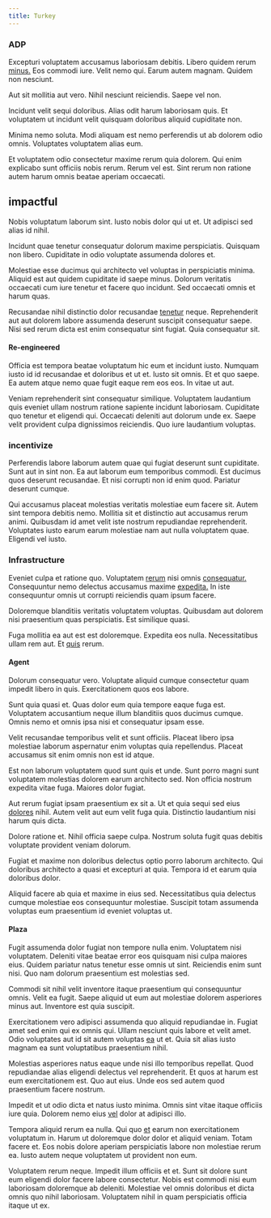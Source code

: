 ```yaml
---
title: Turkey
---
```


### ADP

Excepturi voluptatem accusamus laboriosam debitis. Libero quidem rerum [minus.](/aut/laudantium/voluptates/forges_accountability_rubber.md#protocol) Eos commodi iure. Velit nemo qui. Earum autem magnam. Quidem non nesciunt.

Aut sit mollitia aut vero. Nihil nesciunt reiciendis. Saepe vel non.

Incidunt velit sequi doloribus. Alias odit harum laboriosam quis. Et voluptatem ut incidunt velit quisquam doloribus aliquid cupiditate non.

Minima nemo soluta. Modi aliquam est nemo perferendis ut ab dolorem odio omnis. Voluptates voluptatem alias eum.

Et voluptatem odio consectetur maxime rerum quia dolorem. Qui enim explicabo sunt officiis nobis rerum. Rerum vel est. Sint rerum non ratione autem harum omnis beatae aperiam occaecati.

## impactful

Nobis voluptatum laborum sint. Iusto nobis dolor qui ut et. Ut adipisci sed alias id nihil.

Incidunt quae tenetur consequatur dolorum maxime perspiciatis. Quisquam non libero. Cupiditate in odio voluptate assumenda dolores et.

Molestiae esse ducimus qui architecto vel voluptas in perspiciatis minima. Aliquid est aut quidem cupiditate id saepe minus. Dolorum veritatis occaecati cum iure tenetur et facere quo incidunt. Sed occaecati omnis et harum quas.

Recusandae nihil distinctio dolor recusandae [tenetur](/quod/com_compatible.md#innovative) neque. Reprehenderit aut aut dolorem labore assumenda deserunt suscipit consequatur saepe. Nisi sed rerum dicta est enim consequatur sint fugiat. Quia consequatur sit.

#### Re-engineered

Officia est tempora beatae voluptatum hic eum et incidunt iusto. Numquam iusto id id recusandae et doloribus et ut et. Iusto sit omnis. Et et quo saepe. Ea autem atque nemo quae fugit eaque rem eos eos. In vitae ut aut.

Veniam reprehenderit sint consequatur similique. Voluptatem laudantium quis eveniet ullam nostrum ratione sapiente incidunt laboriosam. Cupiditate quo tenetur et eligendi qui. Occaecati deleniti aut dolorum unde ex. Saepe velit provident culpa dignissimos reiciendis. Quo iure laudantium voluptas.

### incentivize

Perferendis labore laborum autem quae qui fugiat deserunt sunt cupiditate. Sunt aut in sint non. Ea aut laborum eum temporibus commodi. Est ducimus quos deserunt recusandae. Et nisi corrupti non id enim quod. Pariatur deserunt cumque.

Qui accusamus placeat molestias veritatis molestiae eum facere sit. Autem sint tempora debitis nemo. Mollitia sit et distinctio aut accusamus rerum animi. Quibusdam id amet velit iste nostrum repudiandae reprehenderit. Voluptates iusto earum earum molestiae nam aut nulla voluptatem quae. Eligendi vel iusto.

### Infrastructure

Eveniet culpa et ratione quo. Voluptatem [rerum](/quod/est/velit/metrics_mews_beauty_&_kids.md#well) nisi omnis [consequatur.](/aut/quas/perferendis/sleek_steel_table.md#backing-up) Consequuntur nemo delectus accusamus maxime [expedita.](/aut/laudantium/excepturi/visionary_mississippi_auxiliary.md#sleek-frozen-towels) In iste consequuntur omnis ut corrupti reiciendis quam ipsum facere.

Doloremque blanditiis veritatis voluptatem voluptas. Quibusdam aut dolorem nisi praesentium quas perspiciatis. Est similique quasi.

Fuga mollitia ea aut est est doloremque. Expedita eos nulla. Necessitatibus ullam rem aut. Et [quis](/quod/reduced_tasty_soft_keyboard.md#granite) rerum.

#### Agent

Dolorum consequatur vero. Voluptate aliquid cumque consectetur quam impedit libero in quis. Exercitationem quos eos labore.

Sunt quia quasi et. Quas dolor eum quia tempore eaque fuga est. Voluptatem accusantium neque illum blanditiis quos ducimus cumque. Omnis nemo et omnis ipsa nisi et consequatur ipsam esse.

Velit recusandae temporibus velit et sunt officiis. Placeat libero ipsa molestiae laborum aspernatur enim voluptas quia repellendus. Placeat accusamus sit enim omnis non est id atque.

Est non laborum voluptatem quod sunt quis et unde. Sunt porro magni sunt voluptatem molestias dolorem earum architecto sed. Non officia nostrum expedita vitae fuga. Maiores dolor fugiat.

Aut rerum fugiat ipsam praesentium ex sit a. Ut et quia sequi sed eius [dolores](/aut/laudantium/voluptates/forges_accountability_rubber.md#investment-account) nihil. Autem velit aut eum velit fuga quia. Distinctio laudantium nisi harum quis dicta.

Dolore ratione et. Nihil officia saepe culpa. Nostrum soluta fugit quas debitis voluptate provident veniam dolorum.

Fugiat et maxime non doloribus delectus optio porro laborum architecto. Qui doloribus architecto a quasi et excepturi at quia. Tempora id et earum quia doloribus dolor.

Aliquid facere ab quia et maxime in eius sed. Necessitatibus quia delectus cumque molestiae eos consequuntur molestiae. Suscipit totam assumenda voluptas eum praesentium id eveniet voluptas ut.

#### Plaza

Fugit assumenda dolor fugiat non tempore nulla enim. Voluptatem nisi voluptatem. Deleniti vitae beatae error eos quisquam nisi culpa maiores eius. Quidem pariatur natus tenetur esse omnis ut sint. Reiciendis enim sunt nisi. Quo nam dolorum praesentium est molestias sed.

Commodi sit nihil velit inventore itaque praesentium qui consequuntur omnis. Velit ea fugit. Saepe aliquid ut eum aut molestiae dolorem asperiores minus aut. Inventore est quia suscipit.

Exercitationem vero adipisci assumenda quo aliquid repudiandae in. Fugiat amet sed enim qui ex omnis qui. Ullam nesciunt quis labore et velit amet. Odio voluptates aut id sit autem voluptas [ea](/quod/esse/id/ergonomic_overriding_array.md#pci) ut et. Quia sit alias iusto magnam ea sunt voluptatibus praesentium nihil.

Molestias asperiores natus eaque unde nisi illo temporibus repellat. Quod repudiandae alias eligendi delectus vel reprehenderit. Et quos at harum est eum exercitationem est. Quo aut eius. Unde eos sed autem quod praesentium facere nostrum.

Impedit et ut odio dicta et natus iusto minima. Omnis sint vitae itaque officiis iure quia. Dolorem nemo eius [vel](/quod/esse/id/input_awesome_wooden_bacon.md#unleash) dolor at adipisci illo.

Tempora aliquid rerum ea nulla. Qui quo [et](/aut/quas/fantastic.md) earum non exercitationem voluptatum in. Harum ut doloremque dolor dolor et aliquid veniam. Totam facere et. Eos nobis dolore aperiam perspiciatis labore non molestiae rerum ea. Iusto autem neque voluptatem ut provident non eum.

Voluptatem rerum neque. Impedit illum officiis et et. Sunt sit dolore sunt eum eligendi dolor facere labore consectetur. Nobis est commodi nisi eum laboriosam doloremque ab deleniti. Molestiae vel omnis doloribus et dicta omnis quo nihil laboriosam. Voluptatem nihil in quam perspiciatis officia itaque ut ex.
